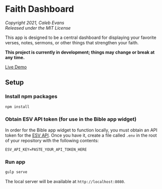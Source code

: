 # Faith Dashboard

*Copyright 2021, Caleb Evans*  
*Released under the MIT License*

This app is designed to be a central dashboard for displaying your favorite
verses, notes, sermons, or other things that strengthen your faith.

**This project is currently in development; things may change or break at any time.**

[Live Demo](https://projects.calebevans.me/faith-dashboard/)

## Setup

### Install npm packages

```sh
npm install
```

### Obtain ESV API token (for use in the Bible app widget)

In order for the Bible app widget to function locally, you must obtain an API
token for the [ESV API](https://api.esv.org/). Once you have it, create a file
called `.env` in the root of your repository with the following contents:

```
ESV_API_KEY=PASTE_YOUR_API_TOKEN_HERE
```

### Run app

```sh
gulp serve
```

The local server will be available at `http://localhost:8080`.
